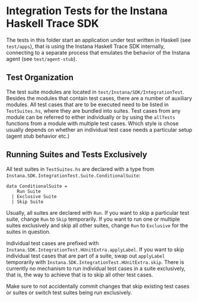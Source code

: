 Integration Tests for the Instana Haskell Trace SDK
===================================================

The tests in this folder start an application under test written in Haskell
(see `test/apps`), that is using the Instana Haskell Trace SDK internally,
connecting to a separate process that emulates the behavior of the Instana agent
(see `test/agent-stub`).

Test Organization
-----------------

The test suite modules are located in `test/Instana/SDK/IntegrationTest`. Besides
the modules that contain test cases, there are a number of auxiliary modules.
All test cases that are to be executed need to be listed in `TestSuites.hs`,
where they are bundled into suites. Test cases from any module can be referred
to either individually or by using the `allTests` functions from a module with
multiple test cases. Which style is chose usually depends on whether an
individual test case needs a particular setup (agent stub behavior etc.)

Running Suites and Tests Exclusively
------------------------------------

All test suites in `TestSuites.hs` are declared with a type from
`Instana.SDK.IntegrationTest.Suite.ConditionalSuite`:

```
data ConditionalSuite =
    Run Suite
  | Exclusive Suite
  | Skip Suite
```

Usually, all suites are declared with `Run`. If you want to skip a particular
test suite, change `Run` to `Skip` temporarily. If you want to run one or
multiple suites exclusively and skip all other suites, change `Run` to
`Exclusive` for the suites in question.

Individual test cases are prefixed with
`Instana.SDK.IntegrationTest.HUnitExtra.applyLabel`.  If you want to skip
individual test cases that are part of a suite, swap out `applyLabel`
temporarily with `Instana.SDK.IntegrationTest.HUnitExtra.skip`. There is
currently no mechanism to run individual test cases in a suite exclusively, that
is, the way to achieve that is to skip all other test cases.

Make sure to not accidentally commit changes that skip existing test cases or
suites or switch test suites being run exclusively.
